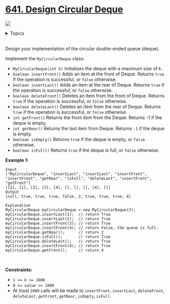 # [641. Design Circular Deque](https://leetcode.cn/problems/design-circular-deque/)

![](https://img.shields.io/badge/Difficulty-Medium-F8AF40.svg)

<details>
<summary>Topics</summary>

* [`Array`](https://leetcode.com/tag/array/)
* [`Linked List`](https://leetcode.com/tag/linked-list/)
* [`Queue`](https://leetcode.com/tag/queue/)
* [`Sort`](https://leetcode.com/tag/sort)
* [`Design`](https://leetcode.com/tag/design/)

</details>
<br />

Design your implementation of the circular double-ended queue (deque).

Implement the `MyCircularDeque` class:

 + `MyCircularDeque(int k)` Initializes the deque with a maximum size of k.
 + `boolean insertFront()` Adds an item at the front of Deque. Returns `true` if the operation is successful, or `false` otherwise.
 + `boolean insertLast()` Adds an item at the rear of Deque. Returns `true` if the operation is successful, or `false` otherwise.
 + `boolean deleteFront()` Deletes an item from the front of Deque. Returns `true` if the operation is successful, or `false` otherwise.
 + `boolean deleteLast()` Deletes an item from the rear of Deque. Returns `true` if the operation is successful, or `false` otherwise.
 + `int getFront()` Returns the front item from the Deque. Returns -1 if the deque is empty.
 + `int getRear()` Returns the last item from Deque. Returns `-1` if the deque is empty.
 + `boolean isEmpty()` Returns `true` if the deque is empty, or `false` otherwise.
 + `boolean isFull()` Returns `true` if the deque is full, or `false` otherwise.
 

**Example 1:**

    Input
    ["MyCircularDeque", "insertLast", "insertLast", "insertFront", "insertFront", "getRear", "isFull", "deleteLast", "insertFront", "getFront"]
    [[3], [1], [2], [3], [4], [], [], [], [4], []]
    Output
    [null, true, true, true, false, 2, true, true, true, 4]

    Explanation
    MyCircularDeque myCircularDeque = new MyCircularDeque(3);
    myCircularDeque.insertLast(1);  // return True
    myCircularDeque.insertLast(2);  // return True
    myCircularDeque.insertFront(3); // return True
    myCircularDeque.insertFront(4); // return False, the queue is full.
    myCircularDeque.getRear();      // return 2
    myCircularDeque.isFull();       // return True
    myCircularDeque.deleteLast();   // return True
    myCircularDeque.insertFront(4); // return True
    myCircularDeque.getFront();     // return 4
 

**Constraints:**

 + `1 <= k <= 1000`
 + `0 <= value <= 1000`
 + At most `2000` calls will be made to `insertFront`, `insertLast`, `deleteFront`, `deleteLast`, `getFront`, `getRear`, `isEmpty`, `isFull`.
